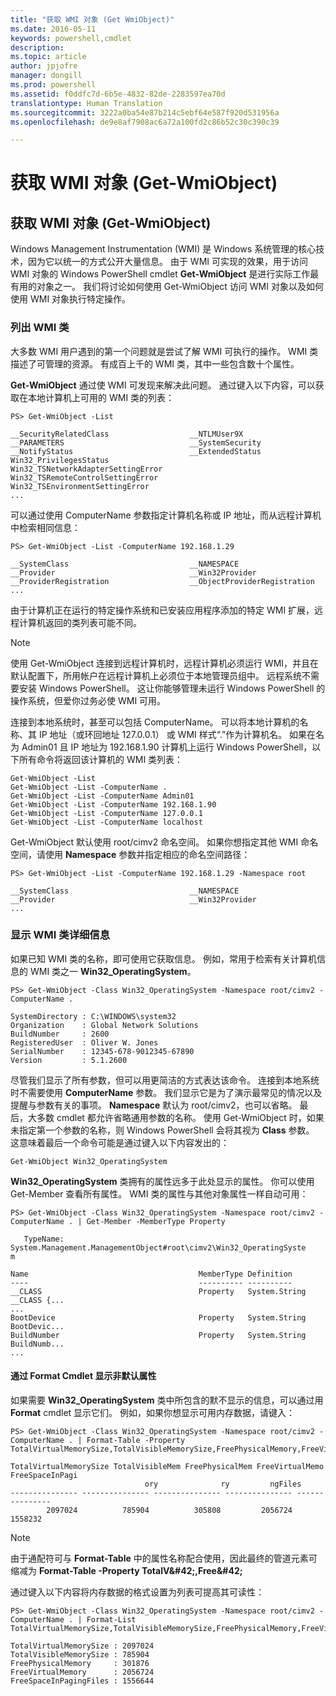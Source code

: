 ```yaml
---
title: "获取 WMI 对象 (Get WmiObject)"
ms.date: 2016-05-11
keywords: powershell,cmdlet
description: 
ms.topic: article
author: jpjofre
manager: dongill
ms.prod: powershell
ms.assetid: f0ddfc7d-6b5e-4832-82de-2283597ea70d
translationtype: Human Translation
ms.sourcegitcommit: 3222a0ba54e87b214c5ebf64e587f920d531956a
ms.openlocfilehash: de9e8af7908ac6a72a100fd2c86b52c30c390c39

---
```


# <a name="getting-wmi-objects-getwmiobject"></a>获取 WMI 对象 (Get-WmiObject)

## <a name="getting-wmi-objects-getwmiobject"></a>获取 WMI 对象 (Get-WmiObject)
Windows Management Instrumentation (WMI) 是 Windows 系统管理的核心技术，因为它以统一的方式公开大量信息。 由于 WMI 可实现的效果，用于访问 WMI 对象的 Windows PowerShell cmdlet **Get-WmiObject** 是进行实际工作最有用的对象之一。 我们将讨论如何使用 Get-WmiObject 访问 WMI 对象以及如何使用 WMI 对象执行特定操作。

### <a name="listing-wmi-classes"></a>列出 WMI 类
大多数 WMI 用户遇到的第一个问题就是尝试了解 WMI 可执行的操作。 WMI 类描述了可管理的资源。 有成百上千的 WMI 类，其中一些包含数十个属性。

**Get-WmiObject** 通过使 WMI 可发现来解决此问题。 通过键入以下内容，可以获取在本地计算机上可用的 WMI 类的列表：

```
PS> Get-WmiObject -List

__SecurityRelatedClass                  __NTLMUser9X
__PARAMETERS                            __SystemSecurity
__NotifyStatus                          __ExtendedStatus
Win32_PrivilegesStatus                  Win32_TSNetworkAdapterSettingError
Win32_TSRemoteControlSettingError       Win32_TSEnvironmentSettingError
...
```

可以通过使用 ComputerName 参数指定计算机名称或 IP 地址，而从远程计算机中检索相同信息：

```
PS> Get-WmiObject -List -ComputerName 192.168.1.29

__SystemClass                           __NAMESPACE
__Provider                              __Win32Provider
__ProviderRegistration                  __ObjectProviderRegistration
...
```

由于计算机正在运行的特定操作系统和已安装应用程序添加的特定 WMI 扩展，远程计算机返回的类列表可能不同。

> [!NOTE]
> 使用 Get-WmiObject 连接到远程计算机时，远程计算机必须运行 WMI，并且在默认配置下，所用帐户在远程计算机上必须位于本地管理员组中。 远程系统不需要安装 Windows PowerShell。 这让你能够管理未运行 Windows PowerShell 的操作系统，但爱你过务必使 WMI 可用。

连接到本地系统时，甚至可以包括 ComputerName。 可以将本地计算机的名称、其 IP 地址（或环回地址 127.0.0.1） 或 WMI 样式“.”作为计算机名。 如果在名为 Admin01 且 IP 地址为 192.168.1.90 计算机上运行 Windows PowerShell，以下所有命令将返回该计算机的 WMI 类列表：

```
Get-WmiObject -List
Get-WmiObject -List -ComputerName .
Get-WmiObject -List -ComputerName Admin01
Get-WmiObject -List -ComputerName 192.168.1.90
Get-WmiObject -List -ComputerName 127.0.0.1
Get-WmiObject -List -ComputerName localhost
```

Get-WmiObject 默认使用 root/cimv2 命名空间。 如果你想指定其他 WMI 命名空间，请使用 **Namespace** 参数并指定相应的命名空间路径：

```
PS> Get-WmiObject -List -ComputerName 192.168.1.29 -Namespace root

__SystemClass                           __NAMESPACE
__Provider                              __Win32Provider
...
```

### <a name="displaying-wmi-class-details"></a>显示 WMI 类详细信息
如果已知 WMI 类的名称，即可使用它获取信息。 例如，常用于检索有关计算机信息的 WMI 类之一 **Win32_OperatingSystem**。

```
PS> Get-WmiObject -Class Win32_OperatingSystem -Namespace root/cimv2 -ComputerName .

SystemDirectory : C:\WINDOWS\system32
Organization    : Global Network Solutions
BuildNumber     : 2600
RegisteredUser  : Oliver W. Jones
SerialNumber    : 12345-678-9012345-67890
Version         : 5.1.2600
```

尽管我们显示了所有参数，但可以用更简洁的方式表达该命令。 连接到本地系统时不需要使用 **ComputerName** 参数。 我们显示它是为了演示最常见的情况以及提醒与参数有关的事项。 **Namespace** 默认为 root/cimv2，也可以省略。 最后，大多数 cmdlet 都允许省略通用参数的名称。 使用 Get-WmiObject 时，如果未指定第一个参数的名称，则 Windows PowerShell 会将其视为 **Class** 参数。 这意味着最后一个命令可能是通过键入以下内容发出的：

```
Get-WmiObject Win32_OperatingSystem
```

**Win32_OperatingSystem** 类拥有的属性远多于此处显示的属性。 你可以使用 Get-Member 查看所有属性。 WMI 类的属性与其他对象属性一样自动可用：

```
PS> Get-WmiObject -Class Win32_OperatingSystem -Namespace root/cimv2 -ComputerName . | Get-Member -MemberType Property

   TypeName: System.Management.ManagementObject#root\cimv2\Win32_OperatingSyste
m

Name                                      MemberType Definition
----                                      ---------- ----------
__CLASS                                   Property   System.String __CLASS {...
...
BootDevice                                Property   System.String BootDevic...
BuildNumber                               Property   System.String BuildNumb...
...
```

#### <a name="displaying-nondefault-properties-with-format-cmdlets"></a>通过 Format Cmdlet 显示非默认属性
如果需要 **Win32_OperatingSystem** 类中所包含的默不显示的信息，可以通过用 **Format** cmdlet 显示它们。 例如，如果你想显示可用内存数据，请键入：

```
PS> Get-WmiObject -Class Win32_OperatingSystem -Namespace root/cimv2 -ComputerName . | Format-Table -Property TotalVirtualMemorySize,TotalVisibleMemorySize,FreePhysicalMemory,FreeVirtualMemory,FreeSpaceInPagingFiles

TotalVirtualMemorySize TotalVisibleMem FreePhysicalMem FreeVirtualMemo FreeSpaceInPagi
                              ory              ry         ngFiles
--------------- --------------- --------------- --------------- ---------------
        2097024          785904          305808         2056724         1558232
```

> [!NOTE]
> 由于通配符可与 **Format-Table** 中的属性名称配合使用，因此最终的管道元素可缩减为 **Format-Table -Property TotalV\&#42;,Free\&#42;**

通过键入以下内容将内存数据的格式设置为列表可提高其可读性：

```
PS> Get-WmiObject -Class Win32_OperatingSystem -Namespace root/cimv2 -ComputerName . | Format-List TotalVirtualMemorySize,TotalVisibleMemorySize,FreePhysicalMemory,FreeVirtualMemory,FreeSpaceInPagingFiles

TotalVirtualMemorySize : 2097024
TotalVisibleMemorySize : 785904
FreePhysicalMemory     : 301876
FreeVirtualMemory      : 2056724
FreeSpaceInPagingFiles : 1556644
```




<!--HONumber=Nov16_HO1-->


